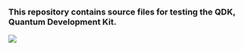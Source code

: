 ### This repository contains source files for testing the QDK, Quantum Development Kit.

![](https://github.com/projectfinalaudio/QUANTUM_DEVELOPMENT/blob/master/preview.png?raw=true)
